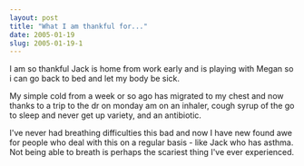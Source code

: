 ```yaml
---
layout: post
title: "What I am thankful for..."
date: 2005-01-19
slug: 2005-01-19-1
---
```


I am so thankful Jack is home from work early and is playing with Megan so i can go back to bed and let my body be sick.

My simple cold from a week or so ago has migrated to my chest and now thanks to a trip to the dr on monday am on an inhaler, cough syrup of the go to sleep and never get up variety, and an antibiotic.  

I&apos;ve never had breathing difficulties this bad and now I have new found awe for people who deal with this on a regular basis - like Jack who has asthma.  Not being able to breath is perhaps the scariest thing I&apos;ve ever experienced.
